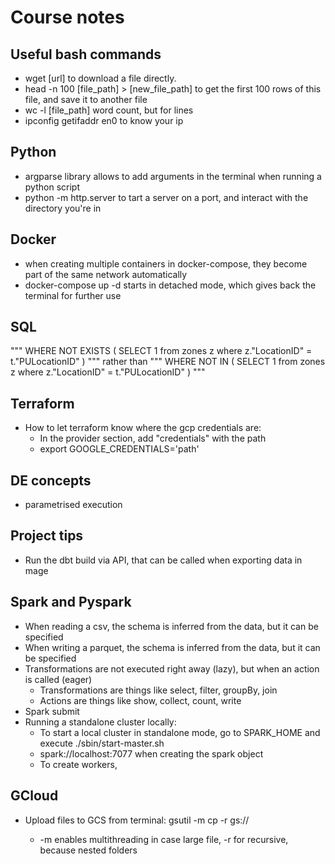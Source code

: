 # Course notes

## Useful bash commands
- wget [url] to download a file directly.
- head -n 100 [file_path] > [new_file_path] to get the first 100 rows of this file, and save it to another file
- wc -l [file_path] word count, but for lines
- ipconfig getifaddr en0 to know your ip

## Python
- argparse library allows to add arguments in the terminal when running a python script
- python -m http.server to tart a server on a port, and interact with the directory you're in

## Docker
- when creating multiple containers in docker-compose, they become part of the same network automatically
- docker-compose up -d starts in detached mode, which gives back the terminal for further use

## SQL
"""
WHERE NOT EXISTS (
  SELECT 1
  from zones z
  where z."LocationID" = t."PULocationID"
) 
""" rather than
"""
WHERE NOT IN (
  SELECT 1
  from zones z
  where z."LocationID" = t."PULocationID"
) 
"""

## Terraform
- How to let terraform know where the gcp credentials are:
    - In the provider section, add "credentials" with the path
    - export GOOGLE_CREDENTIALS='path'

## DE concepts
- parametrised execution

## Project tips
- Run the dbt build via API, that can be called when exporting data in mage

## Spark and Pyspark
- When reading a csv, the schema is inferred from the data, but it can be specified
- When writing a parquet, the schema is inferred from the data, but it can be specified
- Transformations are not executed right away (lazy), but when an action is called (eager)
  - Transformations are things like select, filter, groupBy, join
  - Actions are things like show, collect, count, write
- Spark submit
- Running a standalone cluster locally:
  - To start a local cluster in standalone mode, go to SPARK_HOME and execute ./sbin/start-master.sh
  - spark://localhost:7077 when creating the spark object
  - To create workers, 

## GCloud
- Upload files to GCS from terminal: gsutil -m cp -r <folder> gs://<bucket-name>
  - -m enables multithreading in case large file, -r for recursive, because nested folders